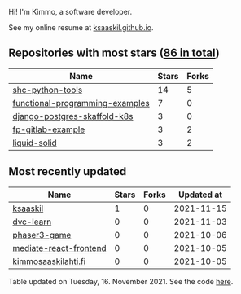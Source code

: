 Hi! I'm Kimmo, a software developer.

See my online resume at [ksaaskil.github.io](https://ksaaskil.github.io).

<!-- repositories starts -->

## Repositories with most stars ([86 in total](https://github.com/ksaaskil?tab=repositories))
| Name        | Stars           | Forks  |
| ------------- |-------------| -----|
|[shc-python-tools](https://github.com/ksaaskil/shc-python-tools)|14|5
|[functional-programming-examples](https://github.com/ksaaskil/functional-programming-examples)|7|0
|[django-postgres-skaffold-k8s](https://github.com/ksaaskil/django-postgres-skaffold-k8s)|3|0
|[fp-gitlab-example](https://github.com/ksaaskil/fp-gitlab-example)|3|2
|[liquid-solid](https://github.com/ksaaskil/liquid-solid)|3|2

<!-- repositories ends -->
<!-- recent_repositories starts -->

## Most recently updated
| Name        | Stars           | Forks  | Updated at
| ------------- |-------------| -----|-----|
|[ksaaskil](https://github.com/ksaaskil/ksaaskil)|1|0|2021-11-15
|[dvc-learn](https://github.com/ksaaskil/dvc-learn)|0|0|2021-11-03
|[phaser3-game](https://github.com/ksaaskil/phaser3-game)|0|0|2021-10-06
|[mediate-react-frontend](https://github.com/ksaaskil/mediate-react-frontend)|0|0|2021-10-05
|[kimmosaaskilahti.fi](https://github.com/ksaaskil/kimmosaaskilahti.fi)|0|0|2021-10-05

<!-- recent_repositories ends -->
<!-- updated_at starts -->
Table updated on Tuesday, 16. November 2021. See the code [here](https://github.com/ksaaskil/ksaaskil).
<!-- updated_at ends -->
